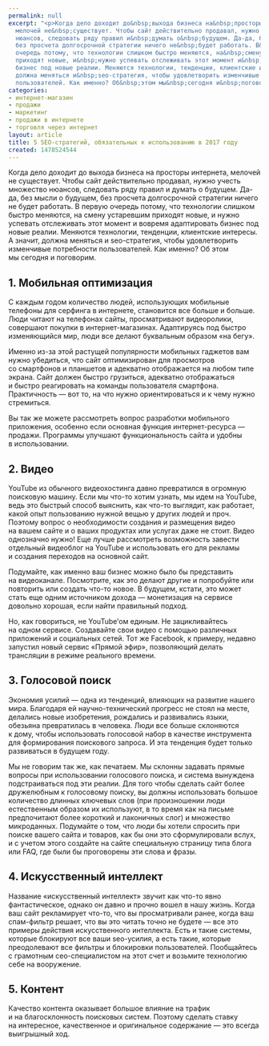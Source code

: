 ```yaml
---
permalink: null
excerpt: "<p>Когда дело доходит до&nbsp;выхода бизнеса на&nbsp;просторы интернета,
  мелочей не&nbsp;существует. Чтобы сайт действительно продавал, нужно учесть множество
  нюансов, следовать ряду правил и&nbsp;думать о&nbsp;будущем. Да-да, без мысли о&nbsp;будущем,
  без просчета долгосрочной стратегии ничего не&nbsp;будет работать. В&nbsp;первую
  очередь потому, что технологии слишком быстро меняются, на&nbsp;смену устаревшим
  приходят новые, и&nbsp;нужно успевать отслеживать этот момент и&nbsp;вовремя адаптировать
  бизнес под новые реалии. Меняются технологии, тенденции, клиентские интересы. А&nbsp;значит,
  должна меняться и&nbsp;seo-стратегия, чтобы удовлетворить изменчивые потребности
  пользователей. Как именно? Об&nbsp;этом мы&nbsp;сегодня и&nbsp;поговорим.</p>"
categories:
- интернет-магазин
- продажи
- маркетинг
- продажи в интернете
- торговля через интернет
layout: article
title: 5 SEO-стратегий, обязательных к использованию в 2017 году
created: 1478524544
---
```

<p>Когда дело доходит до&nbsp;выхода бизнеса на&nbsp;просторы интернета, мелочей не&nbsp;существует. Чтобы сайт действительно продавал, нужно учесть множество нюансов, следовать ряду правил и&nbsp;думать о&nbsp;будущем. Да-да, без мысли о&nbsp;будущем, без просчета долгосрочной стратегии ничего не&nbsp;будет работать. В&nbsp;первую очередь потому, что технологии слишком быстро меняются, на&nbsp;смену устаревшим приходят новые, и&nbsp;нужно успевать отслеживать этот момент и&nbsp;вовремя адаптировать бизнес под новые реалии. Меняются технологии, тенденции, клиентские интересы. А&nbsp;значит, должна меняться и&nbsp;seo-стратегия, чтобы удовлетворить изменчивые потребности пользователей. Как именно? Об&nbsp;этом мы&nbsp;сегодня и&nbsp;поговорим.</p>
<h2>1. Мобильная оптимизация</h2>
<p>С&nbsp;каждым годом количество людей, использующих мобильные телефоны для серфинга в&nbsp;интернете, становится все больше и&nbsp;больше. Люди читают на&nbsp;телефонах сайты, просматривают видеоролики, совершают покупки в&nbsp;интернет-магазинах. Адаптируясь под быстро изменяющийся мир, люди все делают буквальным образом «на&nbsp;бегу».</p>
<p>Именно из-за этой растущей популярности мобильных гаджетов вам нужно убедиться, что сайт оптимизирован для просмотров со&nbsp;смартфонов и&nbsp;планшетов и&nbsp;адекватно отображается на&nbsp;любом типе экрана. Сайт должен быстро грузиться, адекватно отображаться и&nbsp;быстро реагировать на&nbsp;команды пользователя смартфона. Практичность&nbsp;— вот&nbsp;то, на&nbsp;что нужно ориентироваться и&nbsp;к&nbsp;чему нужно стремиться. </p>
<p>Вы&nbsp;так&nbsp;же можете рассмотреть вопрос разработки мобильного приложения, особенно если основная функция интернет-ресурса&nbsp;— продажи. Программы улучшают функциональность сайта и&nbsp;удобны в&nbsp;использовании. </p>
<h2>2. Видео</h2>
<p>YouTube из&nbsp;обычного видеохостинга давно превратился в&nbsp;огромную поисковую машину. Если мы&nbsp;что-то хотим узнать, мы&nbsp;идем на&nbsp;YouTube, ведь это быстрый способ выяснить, как что-то выглядит, как работает, какой опыт пользованию нужной вещью у&nbsp;других людей и&nbsp;проч. Поэтому вопрос о&nbsp;необходимости создания и&nbsp;размещения видео на&nbsp;вашем сайте и&nbsp;о&nbsp;ваших продуктах или услугах даже не&nbsp;стоит. Видео однозначно нужно! Еще лучше рассмотреть возможность завести отдельный видеоблог на&nbsp;YouTube и&nbsp;использовать его для рекламы и&nbsp;создания переходов на&nbsp;основной сайт. </p>
<p>Подумайте, как именно ваш бизнес можно было&nbsp;бы представить на&nbsp;видеоканале. Посмотрите, как это делают другие и&nbsp;попробуйте или повторить или создать что-то новое. В&nbsp;будущем, кстати, это может стать еще одним источником дохода&nbsp;— монетизация на&nbsp;сервисе довольно хорошая, если найти правильный подход.</p>
<p>Но, как говориться, не&nbsp;YouTube’ом единым. Не&nbsp;зацикливайтесь на&nbsp;одном сервисе. Создавайте свои видео с&nbsp;помощью различных приложений и&nbsp;социальных сетей. Тот&nbsp;же Facebook, к&nbsp;примеру, недавно запустил новый сервис «Прямой эфир», позволяющий делать трансляции в&nbsp;режиме реального времени. </p>
<h2>3. Голосовой поиск</h2>
<p>Экономия усилий&nbsp;— одна из&nbsp;тенденций, влияющих на&nbsp;развитие нашего мира. Благодаря ей&nbsp;научно-технический прогресс не&nbsp;стоял на&nbsp;месте, делались новые изобретения, рождались и&nbsp;развивались языки, обезьяна превратилась в&nbsp;человека. Люди все больше склоняются к&nbsp;дому, чтобы использовать голосовой набор в&nbsp;качестве инструмента для формирования поискового запроса. И&nbsp;эта тенденция будет только развиваться в&nbsp;будущем году. </p>
<p>Мы&nbsp;не&nbsp;говорим так&nbsp;же, как печатаем. Мы&nbsp;склонны задавать прямые вопросы при использовании голосового поиска, и&nbsp;система вынуждена подстраиваться под эти реалии. Для того чтобы сделать сайт более дружелюбным к&nbsp;голосовому поиску, вы&nbsp;должны использовать большое количество длинных ключевых слов (при произношении люди естественным образом их&nbsp;используют, в&nbsp;то&nbsp;время как на&nbsp;письме предпочитают более короткий и&nbsp;лаконичных слог) и&nbsp;множество микроданных. Подумайте о&nbsp;том, что люди&nbsp;бы хотели спросить при поиске вашего сайта и&nbsp;товаров, как&nbsp;бы они это сформулировали вслух, и&nbsp;с&nbsp;учетом этого создайте на&nbsp;сайте специальную страницу типа блога или FAQ, где были&nbsp;бы проговорены эти слова и&nbsp;фразы.</p>
<h2>4. Искусственный интеллект</h2>
<p>Название «искусственный интеллект» звучит как что-то явно фантастическое, однако он&nbsp;давно и&nbsp;прочно вошел в&nbsp;нашу жизнь. Когда ваш сайт рекламирует что-то, что вы&nbsp;просматривали ранее, когда ваш спам-фильтр решает, что вы&nbsp;это читать точно не&nbsp;будете&nbsp;— все это примеры действия искусственного интеллекта. Есть и&nbsp;такие системы, которые блокируют все ваши seo-усилия, а&nbsp;есть такие, которые преодолевают все фильтры и&nbsp;блокировки пользователей. Пообщайтесь с&nbsp;грамотным сео-специалистом на&nbsp;этот счет и&nbsp;возьмите технологию себе на&nbsp;вооружение.</p>
<h2>5. Контент</h2>
<p>Качество контента оказывает большое влияние на&nbsp;трафик и&nbsp;на&nbsp;благосклонность поисковых систем. Поэтому сделать ставку на&nbsp;интересное, качественное и&nbsp;оригинальное содержание&nbsp;— это всегда выигрышный ход.</p>
